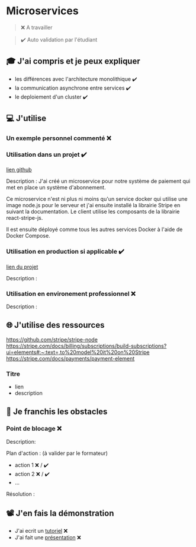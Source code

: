 # Microservices

> ❌ A travailler

> ✔️ Auto validation par l'étudiant

## 🎓 J'ai compris et je peux expliquer

- les différences avec l'architecture monolithique ✔️
- la communication asynchrone entre services ✔️
- le deploiement d'un cluster ✔️

## 💻 J'utilise

### Un exemple personnel commenté ❌

### Utilisation dans un projet ✔️

[lien github](https://github.com/WildCodeSchool/2211-wns-neumann-green-gesture)

Description : J'ai créé un microservice pour notre système de paiement qui met en place un système d'abonnement.

Ce microservice n'est ni plus ni moins qu'un service docker qui utilise une image node.js pour le serveur et j'ai ensuite installé la librairie Stripe en suivant la documentation. Le client utilise les composants de la librairie react-stripe-js.

Il est ensuite déployé comme tous les autres services Docker à l'aide de Docker Compose.

### Utilisation en production si applicable ✔️

[lien du projet](https://neumann2.wns.wilders.dev/)

Description :

### Utilisation en environement professionnel ❌

Description :

## 🌐 J'utilise des ressources

https://github.com/stripe/stripe-node
https://stripe.com/docs/billing/subscriptions/build-subscriptions?ui=elements#:~:text=,to%20model%20it%20on%20Stripe
https://stripe.com/docs/payments/payment-element

### Titre

- lien
- description

## 🚧 Je franchis les obstacles

### Point de blocage ❌

Description:

Plan d'action : (à valider par le formateur)

- action 1 ❌ / ✔️
- action 2 ❌ / ✔️
- ...

Résolution :

## 📽️ J'en fais la démonstration

- J'ai ecrit un [tutoriel](...) ❌
- J'ai fait une [présentation](...) ❌
